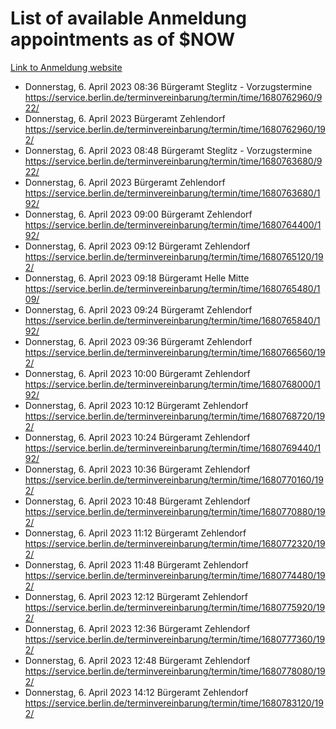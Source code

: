 # List of available Anmeldung appointments as of $NOW
[Link to Anmeldung website](https://service.berlin.de/terminvereinbarung/termin/tag.php?termin=1&anliegen[]=120686&dienstleisterlist=122210,122217,327316,122219,327312,122227,327314,122231,327346,122243,327348,122254,122252,329742,122260,329745,122262,329748,122271,327278,122273,327274,122277,327276,330436,122280,327294,122282,327290,122284,327292,122291,327270,122285,327266,122286,327264,122296,327268,150230,329760,122297,327286,122294,327284,122312,329763,122314,329775,122304,327330,122311,327334,122309,327332,317869,122281,327352,122279,329772,122283,122276,327324,122274,327326,122267,329766,122246,327318,122251,327320,122257,327322,122208,327298,122226,327300&herkunft=http%3A%2F%2Fservice.berlin.de%2Fdienstleistung%2F120686%2F)
- Donnerstag, 6. April 2023 08:36 Bürgeramt Steglitz - Vorzugstermine https://service.berlin.de/terminvereinbarung/termin/time/1680762960/922/
- Donnerstag, 6. April 2023  Bürgeramt Zehlendorf https://service.berlin.de/terminvereinbarung/termin/time/1680762960/192/
- Donnerstag, 6. April 2023 08:48 Bürgeramt Steglitz - Vorzugstermine https://service.berlin.de/terminvereinbarung/termin/time/1680763680/922/
- Donnerstag, 6. April 2023  Bürgeramt Zehlendorf https://service.berlin.de/terminvereinbarung/termin/time/1680763680/192/
- Donnerstag, 6. April 2023 09:00 Bürgeramt Zehlendorf https://service.berlin.de/terminvereinbarung/termin/time/1680764400/192/
- Donnerstag, 6. April 2023 09:12 Bürgeramt Zehlendorf https://service.berlin.de/terminvereinbarung/termin/time/1680765120/192/
- Donnerstag, 6. April 2023 09:18 Bürgeramt Helle Mitte https://service.berlin.de/terminvereinbarung/termin/time/1680765480/109/
- Donnerstag, 6. April 2023 09:24 Bürgeramt Zehlendorf https://service.berlin.de/terminvereinbarung/termin/time/1680765840/192/
- Donnerstag, 6. April 2023 09:36 Bürgeramt Zehlendorf https://service.berlin.de/terminvereinbarung/termin/time/1680766560/192/
- Donnerstag, 6. April 2023 10:00 Bürgeramt Zehlendorf https://service.berlin.de/terminvereinbarung/termin/time/1680768000/192/
- Donnerstag, 6. April 2023 10:12 Bürgeramt Zehlendorf https://service.berlin.de/terminvereinbarung/termin/time/1680768720/192/
- Donnerstag, 6. April 2023 10:24 Bürgeramt Zehlendorf https://service.berlin.de/terminvereinbarung/termin/time/1680769440/192/
- Donnerstag, 6. April 2023 10:36 Bürgeramt Zehlendorf https://service.berlin.de/terminvereinbarung/termin/time/1680770160/192/
- Donnerstag, 6. April 2023 10:48 Bürgeramt Zehlendorf https://service.berlin.de/terminvereinbarung/termin/time/1680770880/192/
- Donnerstag, 6. April 2023 11:12 Bürgeramt Zehlendorf https://service.berlin.de/terminvereinbarung/termin/time/1680772320/192/
- Donnerstag, 6. April 2023 11:48 Bürgeramt Zehlendorf https://service.berlin.de/terminvereinbarung/termin/time/1680774480/192/
- Donnerstag, 6. April 2023 12:12 Bürgeramt Zehlendorf https://service.berlin.de/terminvereinbarung/termin/time/1680775920/192/
- Donnerstag, 6. April 2023 12:36 Bürgeramt Zehlendorf https://service.berlin.de/terminvereinbarung/termin/time/1680777360/192/
- Donnerstag, 6. April 2023 12:48 Bürgeramt Zehlendorf https://service.berlin.de/terminvereinbarung/termin/time/1680778080/192/
- Donnerstag, 6. April 2023 14:12 Bürgeramt Zehlendorf https://service.berlin.de/terminvereinbarung/termin/time/1680783120/192/

